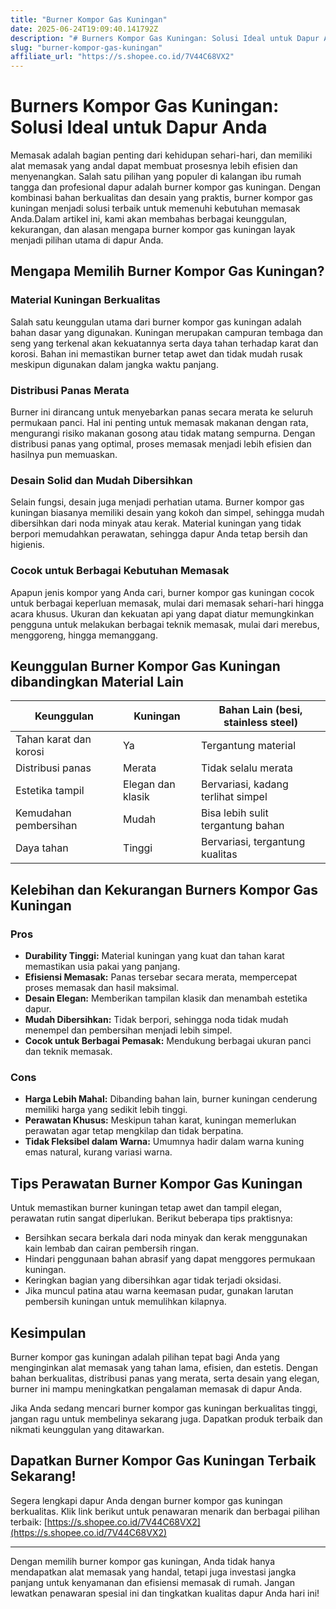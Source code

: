 ```yaml
---
title: "Burner Kompor Gas Kuningan"
date: 2025-06-24T19:09:40.141792Z
description: "# Burners Kompor Gas Kuningan: Solusi Ideal untuk Dapur Anda..."
slug: "burner-kompor-gas-kuningan"
affiliate_url: "https://s.shopee.co.id/7V44C68VX2"
---
```

# Burners Kompor Gas Kuningan: Solusi Ideal untuk Dapur Anda

Memasak adalah bagian penting dari kehidupan sehari-hari, dan memiliki alat memasak yang andal dapat membuat prosesnya lebih efisien dan menyenangkan. Salah satu pilihan yang populer di kalangan ibu rumah tangga dan profesional dapur adalah burner kompor gas kuningan. Dengan kombinasi bahan berkualitas dan desain yang praktis, burner kompor gas kuningan menjadi solusi terbaik untuk memenuhi kebutuhan memasak Anda.Dalam artikel ini, kami akan membahas berbagai keunggulan, kekurangan, dan alasan mengapa burner kompor gas kuningan layak menjadi pilihan utama di dapur Anda.

## Mengapa Memilih Burner Kompor Gas Kuningan?

### Material Kuningan Berkualitas
Salah satu keunggulan utama dari burner kompor gas kuningan adalah bahan dasar yang digunakan. Kuningan merupakan campuran tembaga dan seng yang terkenal akan kekuatannya serta daya tahan terhadap karat dan korosi. Bahan ini memastikan burner tetap awet dan tidak mudah rusak meskipun digunakan dalam jangka waktu panjang.

### Distribusi Panas Merata
Burner ini dirancang untuk menyebarkan panas secara merata ke seluruh permukaan panci. Hal ini penting untuk memasak makanan dengan rata, mengurangi risiko makanan gosong atau tidak matang sempurna. Dengan distribusi panas yang optimal, proses memasak menjadi lebih efisien dan hasilnya pun memuaskan.

### Desain Solid dan Mudah Dibersihkan
Selain fungsi, desain juga menjadi perhatian utama. Burner kompor gas kuningan biasanya memiliki desain yang kokoh dan simpel, sehingga mudah dibersihkan dari noda minyak atau kerak. Material kuningan yang tidak berpori memudahkan perawatan, sehingga dapur Anda tetap bersih dan higienis.

### Cocok untuk Berbagai Kebutuhan Memasak
Apapun jenis kompor yang Anda cari, burner kompor gas kuningan cocok untuk berbagai keperluan memasak, mulai dari memasak sehari-hari hingga acara khusus. Ukuran dan kekuatan api yang dapat diatur memungkinkan pengguna untuk melakukan berbagai teknik memasak, mulai dari merebus, menggoreng, hingga memanggang.

## Keunggulan Burner Kompor Gas Kuningan dibandingkan Material Lain

| **Keunggulan** | **Kuningan** | **Bahan Lain (besi, stainless steel)** |
|----------------|--------------|---------------------------------------|
| Tahan karat dan korosi | Ya | Tergantung material |
| Distribusi panas | Merata | Tidak selalu merata |
| Estetika tampil | Elegan dan klasik | Bervariasi, kadang terlihat simpel |
| Kemudahan pembersihan | Mudah | Bisa lebih sulit tergantung bahan |
| Daya tahan | Tinggi | Bervariasi, tergantung kualitas |

## Kelebihan dan Kekurangan Burners Kompor Gas Kuningan

### Pros
- **Durability Tinggi:** Material kuningan yang kuat dan tahan karat memastikan usia pakai yang panjang.
- **Efisiensi Memasak:** Panas tersebar secara merata, mempercepat proses memasak dan hasil maksimal.
- **Desain Elegan:** Memberikan tampilan klasik dan menambah estetika dapur.
- **Mudah Dibersihkan:** Tidak berpori, sehingga noda tidak mudah menempel dan pembersihan menjadi lebih simpel.
- **Cocok untuk Berbagai Pemasak:** Mendukung berbagai ukuran panci dan teknik memasak.

### Cons
- **Harga Lebih Mahal:** Dibanding bahan lain, burner kuningan cenderung memiliki harga yang sedikit lebih tinggi.
- **Perawatan Khusus:** Meskipun tahan karat, kuningan memerlukan perawatan agar tetap mengkilap dan tidak berpatina.
- **Tidak Fleksibel dalam Warna:** Umumnya hadir dalam warna kuning emas natural, kurang variasi warna.

## Tips Perawatan Burner Kompor Gas Kuningan

Untuk memastikan burner kuningan tetap awet dan tampil elegan, perawatan rutin sangat diperlukan. Berikut beberapa tips praktisnya:
- Bersihkan secara berkala dari noda minyak dan kerak menggunakan kain lembab dan cairan pembersih ringan.
- Hindari penggunaan bahan abrasif yang dapat menggores permukaan kuningan.
- Keringkan bagian yang dibersihkan agar tidak terjadi oksidasi.
- Jika muncul patina atau warna keemasan pudar, gunakan larutan pembersih kuningan untuk memulihkan kilapnya.

## Kesimpulan

Burner kompor gas kuningan adalah pilihan tepat bagi Anda yang menginginkan alat memasak yang tahan lama, efisien, dan estetis. Dengan bahan berkualitas, distribusi panas yang merata, serta desain yang elegan, burner ini mampu meningkatkan pengalaman memasak di dapur Anda.

Jika Anda sedang mencari burner kompor gas kuningan berkualitas tinggi, jangan ragu untuk membelinya sekarang juga. Dapatkan produk terbaik dan nikmati keunggulan yang ditawarkan.

## Dapatkan Burner Kompor Gas Kuningan Terbaik Sekarang!

Segera lengkapi dapur Anda dengan burner kompor gas kuningan berkualitas. Klik link berikut untuk penawaran menarik dan berbagai pilihan terbaik: [https://s.shopee.co.id/7V44C68VX2](https://s.shopee.co.id/7V44C68VX2)

---

Dengan memilih burner kompor gas kuningan, Anda tidak hanya mendapatkan alat memasak yang handal, tetapi juga investasi jangka panjang untuk kenyamanan dan efisiensi memasak di rumah. Jangan lewatkan penawaran spesial ini dan tingkatkan kualitas dapur Anda hari ini!